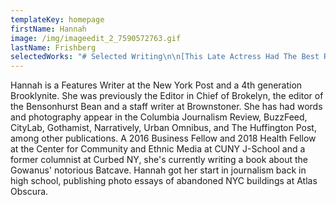 ```yaml
---
templateKey: homepage
firstName: Hannah
image: /img/imageedit_2_7590572763.gif
lastName: Frishberg
selectedWorks: "# Selected Writing\n\n[This Late Actress Had The Best Rent Deal In NYC](https://nypost.com/2018/05/09/how-a-late-actress-paid-only-28-in-rent-for-an-nyc-apartment/)\_\\[New York Post]\n\n[Dominatrixes And Their Orthodox Jewish Clients](https://www.buzzfeednews.com/article/hannahfrishberg/dominatrixes-orthodox-jewish-haredi-kink-bdsm-brooklyn/)\_\\[BuzzFeed]\n\n[Greenpoint's Final Polish-Language Weekly](https://www.cjr.org/united_states_project/greenpoint-brooklyn-polish-news.php)\_\\[Columbia Journalism Review]\n\n[In Defense Of Caffeine Pills](https://lifehacker.com/in-defense-of-caffeine-pills-1828501954) \\[Lifehacker]\n\n[Online Tarot Communities As Free Healthcare](https://www.dailydot.com/irl/tarot-cards-facebook/)\_\\[Daily Dot]\n\n[Building Community in Brooklyn's Backyards](https://www.citylab.com/life/2018/06/building-a-community-in-brooklyns-backyards/561608/)\_\\[CityLab]\n\n[The Vice And Vagrants Of Old-School Gowanus](http://narrative.ly/the-vice-and-vagrants-of-old-school-gowanus/)\_\\[Narratively]\n\n[New York's Lost Neighborhoods](https://ny.curbed.com/2018/5/29/17332770/new-york-neighborhoods-eminent-domain-history-west-side-story)\_\\[Curbed NY]\n\n[Biggie Smalls Worked At My Park Slope Temple And Was ‘A Good Kid’](http://brokelyn.com/if-you-dont-know-now-you-know/)\_\\[Brokelyn]\n\n[How A Rising Brooklyn Hospital Aims To Upgrade Health Care](https://thebridgebk.com/how-rising-brooklyn-hospital-plans-upgrade-health-care/)\_\\[The Bridge]\_\n\n[REVS' Underground Autobiography](https://urbanomnibus.net/2014/07/revs-underground-autobiography/)\_\\[Urban Omnibus]\n\n[New Utrecht Students Fear Increase in Racism Following Trump Election](http://bklyner.com/new-utrecht-high-school-students-fear-increase-racism-sexism-following-trump-election-bensonhurst/)\_\\[Bklyner]\n\n[Bodega At Center of Mafia Investigation Now Has Its Own T-Shirt Line](http://brokelyn.com/beloved-carroll-gardens-bodega-smunion-gets-t-shirt-line/)\_\\[Brokelyn]\n\n[Why Amazon tech bros will ruin the NYC dating scene](https://nypost.com/2018/11/15/why-amazon-tech-bros-will-ruin-the-nyc-dating-scene/)\_\\[New York Post]\n\n[Cocaine Break-Ins: The Life Of A 1960s Brooklyn Pharmacist](http://www.brownstoner.com/brooklyn-life/brooklyn-pharmacy-1960s-cocaine-breakin-midwood/)\_\\[Brownstoner]\n\n[The Failed Paradise: Pruitt-Igoe](http://www.atlasobscura.com/articles/pruitt-igoe)\_\\[Atlas Obscura]\n\n# Editing\n\n[What Is This Whole Brooklyn Drag Renaissance, Anyway?](http://brokelyn.com/brooklyn-drag-renaissance/)\_by Eric Shorey\n\n[Vinyl Lives: A Guide To All 27 of Brooklyn's Record Stores](http://brokelyn.com/vinyl-lives-guide-27-record-stores-brooklyn/)\_by Elena Goukassian\n\n[3 New Brooklyn Breweries Are Opening This Summer](http://brokelyn.com/3-new-brooklyn-breweries/)\_by Cat Wolinski\n\n[Talking Shop With Greenpoint's Vintage Store Mavens](http://brokelyn.com/female-run-vintage-stores-greenpoint-talk-business/)\_by Ruthie Darling\n\n[HBO's 'Crashing' Resurrects Legendary NYC Comedy Spot](http://brokelyn.com/hbos-crashing-resurrects-legendary-nyc-comedy-spot/)\_by Bobby Hankinson\n\n# Photography\_\n\n[New House Within Old Walls In Boerum Hill](https://www.brownstoner.com/interiors-renovation/boerum-hill-brooklyn-townhouse-renovation-bigprototype/)\_\\[The Insider]\n\n[The Man Who Built New York City's Schools](http://narrative.ly/the-man-who-built-new-york-citys-schools/)\_\\[Narratively]\n\n[The Red Hook Grain Elevator](https://www.atlasobscura.com/articles/red-hook-grain-elevator) \\[Atlas Obscura]\n\n[Interacting With NYC Parks' Public Art Installations](https://perlamente.com/new-york-city/interacting-with-nyc-parks-public-art-installations/)\_\\[Per La Mente]\n\n[Creedmoor Psychiatric Center](https://www.huffingtonpost.com/2013/11/04/psych-ward-photos_n_4195213.html)\_\\[Huffington Post]\n\n[Exploring Fort Tilden's Decaying Beauty](http://gothamist.com/2014/02/24/photos_fort_tilden.php#photo-1)\_\\[Gothamist]\n\n# Poetry\n\n[Amtrak](http://writingdisorder.com/hannah-frishberg/)\_\\[The Writing Disorder]\n\n[The Brooklyn Hallelujah](http://madswirl.com/short-stories/2016/03/the-brooklyn-hallelujah/)\_\\[Mad Swirl]\n\n[Insomniac's Soliloquy](https://issuu.com/zoomoozophone_review/docs/zr5/44)\_\\[Zoomoozophone Review]\n\n[Stoop Dreams](http://madswirl.com/short-stories/2016/01/stoop-dreams/)\_\\[Mad Swirl]"
---
```

Hannah is a Features Writer at the New York Post and a 4th generation Brooklynite. She was previously the Editor in Chief of Brokelyn, the editor of the Bensonhurst Bean and a staff writer at Brownstoner. She has had words and photography appear in the Columbia Journalism Review, BuzzFeed, CityLab, Gothamist, Narratively, Urban Omnibus, and The Huffington Post, among other publications. A 2016 Business Fellow and 2018 Health Fellow at the Center for Community and Ethnic Media at CUNY J-School and a former columnist at Curbed NY, she's currently writing a book about the Gowanus' notorious Batcave. Hannah got her start in journalism back in high school, publishing photo essays of abandoned NYC buildings at Atlas Obscura.
